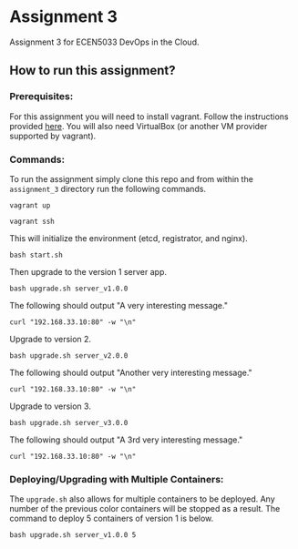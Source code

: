 # Assignment 3

Assignment 3 for ECEN5033 DevOps in the Cloud.

## How to run this assignment?

### Prerequisites:
For this assignment you will need to install vagrant. Follow the instructions provided 
[here](https://www.vagrantup.com/downloads). You will also need VirtualBox (or another VM provider 
supported by vagrant).

### Commands:
To run the assignment simply clone this repo and from within the `assignment_3` directory run the following commands.

```shell
vagrant up
```

```shell
vagrant ssh
```

This will initialize the environment (etcd, registrator, and nginx).
```shell
bash start.sh
```

Then upgrade to the version 1 server app.
```shell
bash upgrade.sh server_v1.0.0
```

The following should output "A very interesting message."
```shell
curl "192.168.33.10:80" -w "\n"
```

Upgrade to version 2.
```shell
bash upgrade.sh server_v2.0.0
```

The following should output "Another very interesting message."
```shell
curl "192.168.33.10:80" -w "\n"
```

Upgrade to version 3.
```shell
bash upgrade.sh server_v3.0.0
```

The following should output "A 3rd very interesting message."
```shell
curl "192.168.33.10:80" -w "\n"
```

### Deploying/Upgrading with Multiple Containers:
The `upgrade.sh` also allows for multiple containers to be deployed. Any number of the previous color containers will
be stopped as a result. The command to deploy 5 containers of version 1 is below.
```shell
bash upgrade.sh server_v1.0.0 5
```